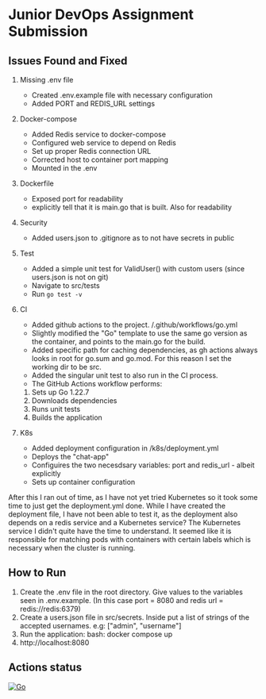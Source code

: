 # Junior DevOps Assignment Submission

## Issues Found and Fixed

1. Missing .env file
   - Created .env.example file with necessary configuration
   - Added PORT and REDIS_URL settings

2. Docker-compose
   - Added Redis service to docker-compose
   - Configured web service to depend on Redis
   - Set up proper Redis connection URL
   - Corrected host to container port mapping
   - Mounted in the .env

3. Dockerfile
   - Exposed port for readability
   - explicitly tell that it is main.go that is built. Also for readability

4. Security
   - Added users.json to .gitignore as to not have secrets in public

5. Test
   - Added a simple unit test for ValidUser() with custom users (since users.json is not on git)
   - Navigate to src/tests
   - Run `go test -v`

6. CI
   - Added github actions to the project. /.github/workflows/go.yml
   - Slightly modified the "Go" template to use the same go version as the container,
   and points to the main.go for the build.
   - Added specific path for caching dependencies, as gh actions always looks in root for go.sum and go.mod. For this reason I set the working dir to be src.
   - Added the singular unit test to also run in the CI process.
   - The GitHub Actions workflow  performs:
   1. Sets up Go 1.22.7
   2. Downloads dependencies
   3. Runs unit tests
   4. Builds the application

7. K8s
   - Added deployment configuration in /k8s/deployment.yml
   - Deploys the "chat-app" 
   - Configuires the two necesdsary variables: port and redis_url - albeit explicitly
   - Sets up container configuration

After this I ran out of time, as I have not yet tried Kubernetes so it took some time to just get the deployment.yml done.
While I have created the deployment file, I have not been able to test it, as the deployment also depends on a redis service and a Kubernetes service? The Kubernetes service I didn't quite have the time to understand. It seemed like it is responsible for matching pods with containers with certain labels which is necessary when the cluster is running.

## How to Run

1. Create the .env file in the root directory. Give values to the variables seen in .env.example. (In this case port = 8080 and redis url = redis://redis:6379)
2. Create a users.json file in src/secrets. Inside put a list of strings of the accepted usernames. e.g: ["admin", "username"]
3. Run the application:
   bash:
   docker compose up
4. http://localhost:8080

## Actions status
[![Go](https://github.com/SvenningsenDev/junior-devops-assignment-fork/actions/workflows/go.yml/badge.svg)](https://github.com/SvenningsenDev/junior-devops-assignment-fork/actions/workflows/go.yml)